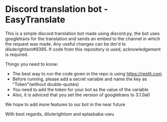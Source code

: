 # Discord translation bot - EasyTranslate
This is a simple discord translation bot made using discord.py, 
the bot uses googletrans for the translation and sends an embed to the channel in which the request was made. 
 Any useful changes can be dm'd to diluterightism#9395. 
 If code from this repository is used, acknowledgement is required.
 

 Things you need to know:
 - The best way to run the code given in the repo is using https://replit.com 
 - Before running, please add a secret variable and name the key as "Token"(without double-quotes)
 - You need to add the token for your bot as the value of the variable
 - Also, it is adviced that you set the version of googletrans to 3.1.0a0

We hope to add more features to our bot in the near future

With best regards,
        diluterightism and eplasbaba-uwu

